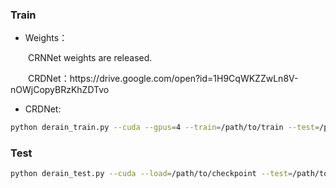 ### Train
* Weights：
<p>&emsp;&emsp;CRNNet weights are released.</p>

<p>&emsp;&emsp;CRDNet：https://drive.google.com/open?id=1H9CqWKZZwLn8V-nOWjCopyBRzKhZDTvo</p>

* CRDNet: 
```bash
python derain_train.py --cuda --gpus=4 --train=/path/to/train --test=/path/to/test --lr=0.0001 --step=1000 --n 2
```

### Test
```bash
python derain_test.py --cuda --load=/path/to/checkpoint --test=/path/to/testimages
```
